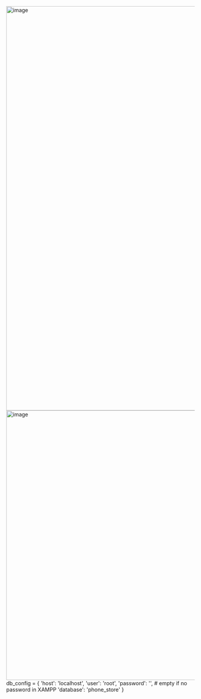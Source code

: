 <img width="1920" height="1080" alt="image" src="https://github.com/user-attachments/assets/6bfea77d-1458-4b2a-a39c-35c47854868b" />
<img width="1280" height="720" alt="image" src="https://github.com/user-attachments/assets/6d666f6c-a81d-4a44-8166-a7521b9a8f0e" />
db_config = {
    'host': 'localhost',
    'user': 'root',
    'password': '',  # empty if no password in XAMPP
    'database': 'phone_store'
}
